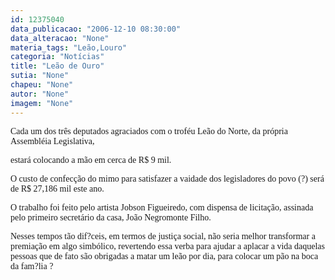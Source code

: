 ```yaml
---
id: 12375040
data_publicacao: "2006-12-10 08:30:00"
data_alteracao: "None"
materia_tags: "Leão,Louro"
categoria: "Notícias"
title: "Leão de Ouro"
sutia: "None"
chapeu: "None"
autor: "None"
imagem: "None"
---
```

<p><P><FONT face=Verdana>Cada um dos três deputados agraciados com o troféu Leão do Norte, da própria Assembléia Legislativa,</p>
<p> estará colocando a mão em cerca de R$ 9 mil. </FONT></P></p>
<p><P><FONT face=Verdana>O custo de confecção do mimo para satisfazer a vaidade dos legisladores do povo (?) será de R$ 27,186 mil este ano. </FONT></P></p>
<p><P><FONT face=Verdana>O trabalho foi feito pelo artista Jobson Figueiredo, com dispensa de licitação, assinada pelo primeiro secretário da casa, João Negromonte Filho.</FONT></P></p>
<p><P><FONT face=Verdana>Nesses tempos tão dif?ceis, em termos de justiça social, não seria melhor transformar a premiação em algo simbólico, revertendo essa verba para ajudar a aplacar a vida daquelas pessoas que de fato são obrigadas a matar um leão por dia, para colocar um pão na boca da fam?lia ?</FONT></P> </p>
